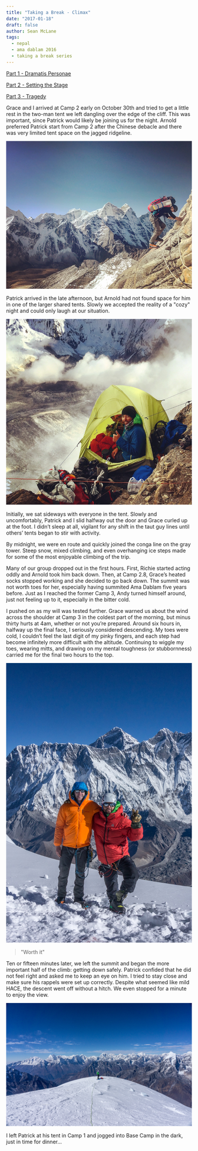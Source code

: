 ```yaml
---
title: "Taking a Break - Climax"
date: "2017-01-18"
draft: false
author: Sean McLane
tags:
  - nepal
  - ama dablam 2016
  - taking a break series
---
```

[Part 1 - Dramatis Personae](/taking-a-break-1/)

[Part 2 - Setting the Stage](/taking-a-break-2/)

[Part 3 - Tragedy](/taking-a-break-3/)

Grace and I arrived at Camp 2 early on October 30th and tried to get a little rest in the two-man tent we left dangling over the edge of the cliff. This was important, since Patrick would likely be joining us for the night. Arnold preferred Patrick start from Camp 2 after the Chinese debacle and there was very limited tent space on the jagged ridgeline.

![](slab.jpg)

Patrick arrived in the late afternoon, but Arnold had not found space for him in one of the larger shared tents. Slowly we accepted the reality of a "cozy" night and could only laugh at our situation.

![](tent.jpg)

Initially, we sat sideways with everyone in the tent. Slowly and uncomfortably, Patrick and I slid halfway out the door and Grace curled up at the foot. I didn’t sleep at all, vigilant for any shift in the taut guy lines until others’ tents began to stir with activity.

By midnight, we were en route and quickly joined the conga line on the gray tower. Steep snow, mixed climbing, and even overhanging ice steps made for some of the most enjoyable climbing of the trip.

Many of our group dropped out in the first hours. First, Richie started acting oddly and Arnold took him back down. Then, at Camp 2.8, Grace’s heated socks stopped working and she decided to go back down. The summit was not worth toes for her, especially having summited Ama Dablam five years before. Just as I reached the former Camp 3, Andy turned himself around, just not feeling up to it, especially in the bitter cold.

I pushed on as my will was tested further. Grace warned us about the wind across the shoulder at Camp 3 in the coldest part of the morning, but minus thirty hurts at 4am, whether or not you’re prepared. Around six hours in, halfway up the final face, I seriously considered descending. My toes were cold, I couldn’t feel the last digit of my pinky fingers, and each step had become infinitely more difficult with the altitude. Continuing to wiggle my toes, wearing mitts, and drawing on my mental toughness (or stubbornness) carried me for the final two hours to the top.

![](summit.jpg)

>"Worth it"

Ten or fifteen minutes later, we left the summit and began the more important half of the climb: getting down safely. Patrick confided that he did not feel right and asked me to keep an eye on him. I tried to stay close and make sure his rappels were set up correctly. Despite what seemed like mild HACE, the descent went off without a hitch. We even stopped for a minute to enjoy the view.

![](camp-three.jpg)

I left Patrick at his tent in Camp 1 and jogged into Base Camp in the dark, just in time for dinner...
